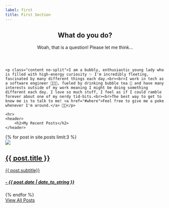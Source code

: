```yaml
---
label: first
title: First Section
---
```

<section id="what" class="main special">
    <header class="major">
        <h2>What do you do?</h2>
        <p>Woah, that is a question! Please let me think...</p>
    </header>
    
    <p class="content no-split">I am a bubbly, enthusiastic young lady who is filled with high-energy curiosity ✨ I'm incredibly fleeting, fascinated by many different things each day.<br><br>I work in tech as a software engineer 👩🏽‍💻, fueled by drinking bubble tea 🍵 and have many interests outside of my work meaning I might be doing something different each day. I love so much stuff, I feel as if I could ramble forever about one of my nerdy tid-bits.<br><br>The best way to get to know me is to talk to me! <a href="#where">Feel free to give me a poke whenever I'm around.</a> 👋🏼</p>

    <hr>
    <header>
        <h2>My Recent Posts</h2>
    </header>
  <div class="cards">
    {% for post in site.posts limit:3 %}
      <div class="card"><a href="{{ post.url }}"><img src="{{ site.url }}/assets/images/{{ post.url }}/{{ post.image }}"><div class="card-body"><h2>{{ post.title }}</h2><p>{{ post.subtitle}}</p><h5>- {{ post.date | date_to_string }}</h5></div></a></div>
    {% endfor %}
  </div>

  <footer class="major">
            <a href="posts" class="button primary">View All Posts</a>
    </footer>
</section>